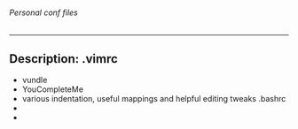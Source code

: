 ###### Personal conf files
--------------
Description:
.vimrc
-
- vundle
- YouCompleteMe
- various indentation, useful mappings and helpful editing tweaks
.bashrc
-
-

